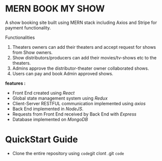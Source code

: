 # MERN BOOK MY SHOW 

A show booking site built using MERN stack including Axios and Stripe for payment functionality.

Functionalities

1. Theaters owners can add their theaters and accept request for shows from Show owners. 
2. Show distributors/producers can add their movies/tv-shows etc to the theaters.
3. Admins approve the distributor-theater owner collaborated shows.
4. Users can pay and book Admin approved shows.

**features :**
- Front End created using *React*
- Global state management system using *Redux* 
- Client-Server RESTFUL communication implemented using *axios*
- Back End implemented in *NodeJS*.
- Requests from Front End received by Back End with *Express*
- Database implemented on *MongoDB*

# QuickStart Guide

- Clone the entire repository using `code`git clont <url>.git `code`